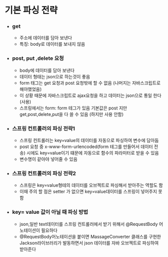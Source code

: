 # 기본 파싱 전략

- ### get

  - 주소에 데이터를 담아 보낸다 
  - 특징: body로 데이터를 보내지 않음

- ### post, put ,delete 요청

  - body에 데이터를 담아 보낸다 
  - 데이터 형태는 json으로 하는것이 좋음
  - form 태그는 get 요청과 post 요청밖에 할 수 없음 (나머지는 자바스크립트로 해야했었음)
  - 이 상황 때문에 자바스크립트로 ajax요청을 하고 데이터는 json으로 통일 한다 (사용)
  - 스프링에서는  form: form 테그가 있음 기본값은 post 지만 get,post,delete,put을 다 쓸 수 있음 (하지만 사용 안함)

- ### 스프링 컨트롤러의 파싱 전략1

  - 스프링 컨트롤러는 key=value의 데이터를 자동으로 파싱하여 변수에 담아둠
  - post 요청 중 x-www-form-urlencoded(form 테그를 만들어서 데이터 전송) 시에도 key=value이기 떄문에 자동으로 함수의 파라미터로 받을 수 있음
  - 변수명이 같아야 넣어줄 수 있음

- ### 스프링 컨트롤러의 파싱 전략2

  - 스프링은 key=value형테의 데이터를 오브젝트로 파싱해서 받아주는 역할도 함
  - 이때 주의 할 점은 setter 가 없으면 key=value데이터를 스프링이 넣어주지 못함

- ### key= value 값이 아닐 때 파싱 방법

  - json,일반 text데이터를 스프링 컨트롤러에서 받기 위해서 @RequestBody 어노테이션이 필요하다 
  - @RequestBody어노테이션을 붙이면 MassageConverter 클래스를 구현한 Jackson라이브러리가 발동하면서 json 데이터를 자바 오브젝트로 파싱하여 받아준다